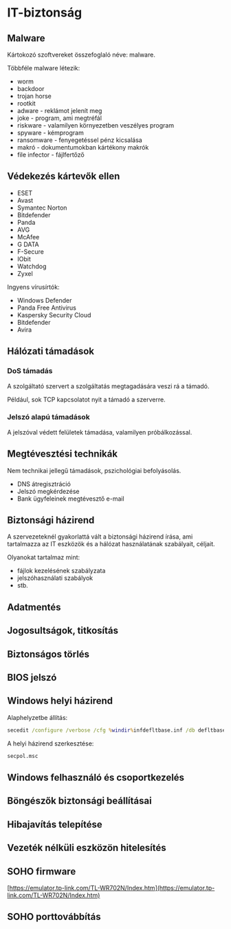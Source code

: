 # IT-biztonság

## Malware

Kártokozó szoftvereket összefoglaló néve: malware.

Többféle malware létezik:

* worm
* backdoor
* trojan horse
* rootkit
* adware - reklámot jelenít meg
* joke - program, ami megtréfál
* riskware - valamilyen környezetben veszélyes program
* spyware - kémprogram
* ransomware - fenyegetéssel pénz kicsalása
* makró - dokumentumokban kártékony makrók
* file infector - fájlfertőző

## Védekezés kártevők ellen

* ESET
* Avast
* Symantec Norton
* Bitdefender
* Panda
* AVG
* McAfee
* G DATA
* F-Secure
* IObit
* Watchdog
* Zyxel

Ingyens vírusírtók:

* Windows Defender
* Panda Free Antivirus
* Kaspersky Security Cloud
* Bitdefender
* Avira

## Hálózati támadások

### DoS támadás

A szolgáltató szervert a szolgáltatás megtagadására veszi rá a támadó.

Például, sok TCP kapcsolatot nyit a támadó a szerverre.

### Jelszó alapú támadások

A jelszóval védett felületek támadása, valamilyen próbálkozással.

## Megtévesztési technikák

Nem technikai jellegű támadások, pszichológiai befolyásolás.

* DNS átregisztráció
* Jelszó megkérdezése
* Bank ügyfeleinek megtévesztő e-mail

## Biztonsági házirend

A szervezeteknél gyakorlattá vált a biztonsági házirend írása, ami tartalmazza az IT eszközök és a hálózat használatának szabályait, céljait.

Olyanokat tartalmaz mint:

* fájlok kezelésének szabályzata
* jelszóhasználati szabályok
* stb.

## Adatmentés

## Jogosultságok, titkosítás

## Biztonságos törlés

## BIOS jelszó

## Windows helyi házirend

Alaphelyzetbe állítás:

```cmd
secedit /configure /verbose /cfg %windir%infdefltbase.inf /db defltbase.sdb
```

A helyi házirend szerkesztése:

```cmd
secpol.msc
```

## Windows felhasználó és csoportkezelés

## Böngészők biztonsági beállításai

## Hibajavítás telepítése

## Vezeték nélküli eszközön hitelesítés

## SOHO firmware

[https://emulator.tp-link.com/TL-WR702N/Index.htm](https://emulator.tp-link.com/TL-WR702N/Index.htm)

## SOHO porttovábbítás
